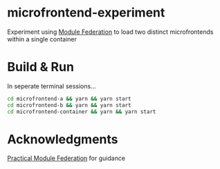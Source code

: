 microfrontend-experiment
=====

Experiment using [Module Federation](https://webpack.js.org/concepts/module-federation/) to load two distinct microfrontends within a single container

# Build & Run

In seperate terminal sessions...

```sh
cd microfrontend-a && yarn && yarn start
cd microfrontend-b && yarn && yarn start
cd microfrontend-container && yarn && yarn start
```

# Acknowledgments

[Practical Module Federation](https://module-federation.github.io/) for guidance